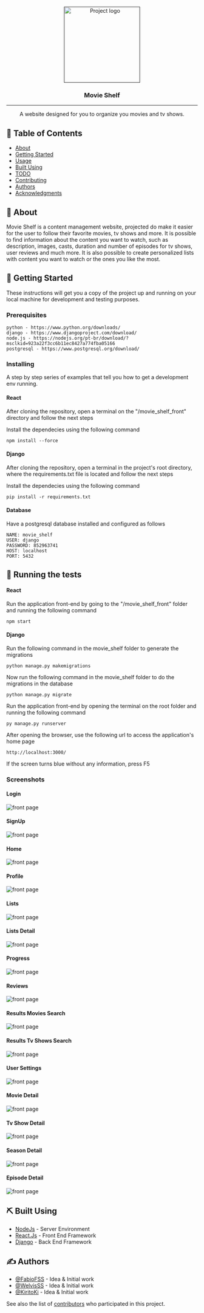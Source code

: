 <p align="center">
  <a href="" rel="noopener">
 <img width=200px height=200px src="https://github.com/FabioFSS/Movie-Shelf/blob/main/screenshots/logo.png?raw=true" alt="Project logo"></a>
</p>

<h3 align="center">Movie Shelf</h3>

---

<p align="center"> A website designed for you to organize you movies and tv shows.
    <br> 
</p>

## 📝 Table of Contents

-   [About](#about)
-   [Getting Started](#getting_started)
-   [Usage](#usage)
-   [Built Using](#built_using)
-   [TODO](../TODO.md)
-   [Contributing](../CONTRIBUTING.md)
-   [Authors](#authors)
-   [Acknowledgments](#acknowledgement)

## 🧐 About <a name = "about"></a>

Movie Shelf is a content management website, projected do make it easier for the user to follow their favorite movies, tv shows and more. It is possible to find information about the content you want to watch, such as description, images, casts, duration and number of episodes for tv shows, user reviews and much more. It is also possible to create personalized lists with content you want to watch or the ones you like the most.

## 🏁 Getting Started <a name = "getting_started"></a>

These instructions will get you a copy of the project up and running on your local machine for development and testing purposes.

### Prerequisites

```
python - https://www.python.org/downloads/
django - https://www.djangoproject.com/download/
node.js - https://nodejs.org/pt-br/download/?msclkid=923a22f3cc6b11ec8427a774fba05166
postgresql - https://www.postgresql.org/download/
```

### Installing

A step by step series of examples that tell you how to get a development env running.

#### React

After cloning the repository, open a terminal on the "/movie_shelf_front" directory and follow the next steps

Install the dependecies using the following command

```
npm install --force
```

#### Django

After cloning the repository, open a terminal in the project's root directory, where the requirements.txt file is located and follow the next steps

Install the dependecies using the following command

```
pip install -r requirements.txt
```

#### Database
Have a postgresql database installed and configured as follows

```
NAME: movie_shelf
USER: django
PASSWORD: 852963741
HOST: localhost
PORT: 5432
```

## 🔧 Running the tests <a name = "tests"></a>

#### React

Run the application front-end by going to the "/movie_shelf_front" folder and running the following command

```
npm start
```

#### Django

Run the following command in the movie_shelf folder to generate the migrations
```
python manage.py makemigrations
```

Now run the following command in the movie_shelf folder to do the migrations in the database

```
python manage.py migrate
```

Run the application front-end by opening the terminal on the root folder and running the following command

```
py manage.py runserver
```

After opening the browser, use the following url to access the application's home page

```
http://localhost:3000/
```

If the screen turns blue without any information, press F5

### Screenshots

#### Login
![front page](https://raw.githubusercontent.com/FabioFSS/Movie-Shelf/main/screenshots/login.png)
#### SignUp
![front page](https://raw.githubusercontent.com/FabioFSS/Movie-Shelf/main/screenshots/signup.png)
#### Home
![front page](https://raw.githubusercontent.com/FabioFSS/Movie-Shelf/main/screenshots/home.png)
#### Profile
![front page](https://raw.githubusercontent.com/FabioFSS/Movie-Shelf/main/screenshots/profile.png)
#### Lists
![front page](https://raw.githubusercontent.com/FabioFSS/Movie-Shelf/main/screenshots/lists.png)
#### Lists Detail
![front page](https://raw.githubusercontent.com/FabioFSS/Movie-Shelf/main/screenshots/lists_detail.png)
#### Progress
![front page](https://raw.githubusercontent.com/FabioFSS/Movie-Shelf/main/screenshots/progress.png)
#### Reviews
![front page](https://raw.githubusercontent.com/FabioFSS/Movie-Shelf/main/screenshots/reviews.png)
#### Results Movies Search
![front page](https://raw.githubusercontent.com/FabioFSS/Movie-Shelf/main/screenshots/search_movies.png)
#### Results Tv Shows Search
![front page](https://raw.githubusercontent.com/FabioFSS/Movie-Shelf/main/screenshots/search_tv_shows.png)
#### User Settings
![front page](https://raw.githubusercontent.com/FabioFSS/Movie-Shelf/main/screenshots/settings.png)
#### Movie Detail
![front page](https://raw.githubusercontent.com/FabioFSS/Movie-Shelf/main/screenshots/movie_detail.png)
#### Tv Show Detail
![front page](https://raw.githubusercontent.com/FabioFSS/Movie-Shelf/main/screenshots/detail_tv_shows.png)
#### Season Detail
![front page](https://raw.githubusercontent.com/FabioFSS/Movie-Shelf/main/screenshots/detail_season.png)
#### Episode Detail
![front page](https://raw.githubusercontent.com/FabioFSS/Movie-Shelf/main/screenshots/detail_episode.png)

## ⛏️ Built Using <a name = "built_using"></a>

-   [NodeJs](https://nodejs.org/en/) - Server Environment
-   [React.Js](https://reactjs.org/) - Front End Framework
-   [Django](https://www.djangoproject.com/) - Back End Framework

## ✍️ Authors <a name = "authors"></a>

-   [@FabioFSS](https://github.com/FabioFSS) - Idea & Initial work
-   [@WelvisSS](https://github.com/WelvisSS) - Idea & Initial work
-   [@KiritoKi](https://github.com/KiritoKi) - Idea & Initial work

See also the list of [contributors](https://github.com/FabioFSS/Movie-Shelf/contributors) who participated in this project.
